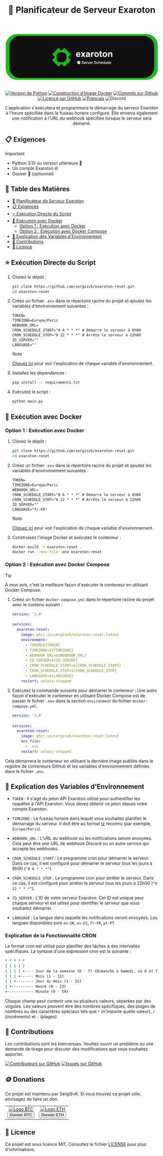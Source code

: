 <div align="center">
  <h1>
    🚀 Planificateur de Serveur Exaroton
    <br/>
    <br/>
    <p align="center">
      <img src="readme-banner.png" alt="Bannière Exaroton">
   </p>
  </h1>

   [![Version de Python](https://img.shields.io/badge/python-3.11-blue.svg)](https://www.python.org/downloads/release/python-3110/)
   [![Construction d'Image Docker](https://github.com/SergiSvK/exaroton-reset/actions/workflows/docker-image.yml/badge.svg)](https://github.com/SergiSvK/exaroton-reset/actions/workflows/docker-image.yml)
   [![Commits sur Github](https://img.shields.io/github/last-commit/sergisvk/exaroton-reset)](https://github.com/sergisvk/exaroton-reset)
   [![Licence sur GitHub](https://img.shields.io/github/license/SergiSvK/exaroton-reset)](https://github.com/SergiSvK/exaroton-reset/blob/main/LICENSE)
   [![Français](https://raw.githubusercontent.com/pedromxavier/flag-badges/main/badges/FR.svg)](docs/readme-fr.md)
   ![Discord](https://img.shields.io/discord/301997437156065281?style=plastic&logo=discord&label=contact)

</div>

<p align="center">
  L'application s'exécutera et programmera le démarrage du serveur Exaroton à l'heure spécifiée dans le fuseau horaire configuré.
  Elle enverra également une notification à l'URL du webhook spécifiée lorsque le serveur sera démarré.
</p>


## 📋 Exigences

> [!IMPORTANT]  
> - Python 3.10 ou version ultérieure 🐍
> - Un compte Exaroton 🌐
> - Docker 🐳 (optionnel)

## 📑 Table des Matières

- [🚀 Planificateur de Serveur Exaroton](#-planificateur-de-serveur-exaroton)
- [📋 Exigences](#-exigences)
- [⭐ Exécution Directe du Script](#-exécution-directe-du-script)
- [🐳 Exécution avec Docker](#-exécution-avec-docker)
  - [Option 1 : Exécution avec Docker](#option-1-exécution-avec-docker)
  - [Option 2 : Exécution avec Docker Compose](#option-2-exécution-avec-docker-compose)
- [🌱 Explication des Variables d'Environnement](#-explication-des-variables-denvironnement)
- [🤝 Contributions](#-contributions)
- [📄 Licence](#-licence)

## ⭐ Exécution Directe du Script

1. Clonez le dépôt :
    ```sh
    git clone https://github.com/sergisvk/exaroton-reset.git
    cd exaroton-reset
    ```

2. Créez un fichier `.env` dans le répertoire racine du projet et ajoutez les variables d'environnement suivantes :

    ```env
    TOKEN=
    TIMEZONE=Europe/Paris
    WEBHOOK_URL=
    CRON_SCHEDULE_START="0 6 * * *" # Démarre le serveur à 6h00
    CRON_SCHEDULE_STOP="0 22 * * *" # Arrête le serveur à 22h00
    ID_SERVER=""
    LANGUAGE=""
    ```
   > [!NOTE]
   > [Cliquez ici](#-explication-des-variables-denvironnement) pour voir l'explication de chaque variable d'environnement.

3. Installez les dépendances :
    ```sh
    pip install -r requirements.txt
    ```

4. Exécutez le script :
    ```sh
    python main.py
    ```

## 🐋 Exécution avec Docker

### Option 1 : Exécution avec Docker

1. Clonez le dépôt :
    ```sh
    git clone https://github.com/sergisvk/exaroton-reset.git
    cd exaroton-reset
    ```

2. Créez un fichier `.env` dans le répertoire racine du projet et ajoutez les variables d'environnement suivantes :

    ```env
    TOKEN=
    TIMEZONE=Europe/Paris
    WEBHOOK_URL=
    CRON_SCHEDULE_START="0 6 * * *" # Démarre le serveur à 6h00
    CRON_SCHEDULE_STOP="0 22 * * *" # Arrête le serveur à 22h00
    ID_SERVER=""
    LANGUAGE="fr-FR"
    ```
   > [!NOTE]
   > [Cliquez ici](#-explication-des-variables-denvironnement) pour voir l'explication de chaque variable d'environnement.

3. Construisez l'image Docker et exécutez le conteneur :
    ```sh
    docker build -t exaroton-reset .
    docker run --env-file .env exaroton-reset
    ```
   
### Option 2 : Exécution avec Docker Compose

> [!TIP]
> À mon avis, c'est la meilleure façon d'exécuter le conteneur en utilisant Docker Compose.

1. Créez un fichier `docker-compose.yml` dans le répertoire racine du projet avec le contenu suivant :

    ```yaml
    version: '3.8'

    services:
      exaroton-reset:
        image: ghcr.io/sergisvk/exaroton-reset:latest
        environment:
          - TOKEN=${TOKEN}
          - TIMEZONE=${TIMEZONE}
          - WEBHOOK_URL=${WEBHOOK_URL}
          - ID_SERVER=${ID_SERVER}
          - CRON_SCHEDULE_START=${CRON_SCHEDULE_START}
          - CRON_SCHEDULE_STOP=${CRON_SCHEDULE_STOP}
          - LANGUAGE=${LANGUAGE}
        restart: unless-stopped
    ```


2. Exécutez la commande suivante pour démarrer le conteneur :
   Une autre façon d'exécuter le conteneur en utilisant Docker Compose est
   de passer le fichier `.env` dans la section `environment` du fichier `docker-compose.yml`.

    ```yaml
    version: '3.8'

    services:
      exaroton-reset:
        image: ghcr.io/sergisvk/exaroton-reset:latest
        env_file:
          - .env
        restart: unless-stopped
    ```

Cela démarrera le conteneur en utilisant la dernière image publiée dans le registre de conteneurs GitHub et les variables d'environnement définies dans le fichier `.env`.

## 🌱 Explication des Variables d'Environnement

- `TOKEN` : Il s'agit du jeton API Exaroton utilisé pour authentifier les requêtes à l'API Exaroton. Vous devez obtenir ce jeton depuis votre compte Exaroton.

- `TIMEZONE` : Le fuseau horaire dans lequel vous souhaitez planifier le démarrage du serveur. Il doit être au format [tz](https://en.wikipedia.org/wiki/List_of_tz_database_time_zones) reconnu (par exemple, `Europe/Paris`).

- `WEBHOOK_URL` : L'URL du webhook où les notifications seront envoyées. Cela peut être une URL de webhook Discord ou un autre service qui accepte les webhooks.

- `CRON_SCHEDULE_START` : Le programme cron pour démarrer le serveur. Dans ce cas, il est configuré pour démarrer le serveur tous les jours à 6h00 (`"0 6 * * *"`).

- `CRON_SCHEDULE_STOP` : Le programme cron pour arrêter le serveur. Dans ce cas, il est configuré pour arrêter le serveur tous les jours à 22h00 (`"0 22 * * *"`).

- `ID_SERVER` : L'ID de votre serveur Exaroton. Cet ID est unique pour chaque serveur et est utilisé pour identifier le serveur que vous souhaitez démarrer.

- `LANGUAGE` : La langue dans laquelle les notifications seront envoyées.
   Les langues disponibles sont `en-UK`, `es-ES`, `fr-FR`, `pt-PT`.

### Explication de la Fonctionnalité CRON

Le format cron est utilisé pour planifier des tâches à des intervalles spécifiques. La syntaxe d'une expression cron est la suivante :

```cmd
* * * * *
| | | | |
| | | | +---- Jour de la semaine (0 - 7) (Dimanche à Samedi, où 0 et 7 sont Dimanche)
| | | +------ Mois (1 - 12)
| | +-------- Jour du mois (1 - 31)
| +---------- Heure (0 - 23)
+------------ Minute (0 - 59)
```

Chaque champ peut contenir une ou plusieurs valeurs, séparées par des virgules. Les valeurs peuvent être des nombres spécifiques, des plages de nombres ou des caractères spéciaux tels que `*` (n'importe quelle valeur), `/` (incréments) et `-` (plages).

## 🤝 Contributions

Les contributions sont les bienvenues. Veuillez ouvrir un problème ou une demande de tirage pour discuter des modifications que vous souhaitez apporter.

[![Contributeurs sur GitHub](https://img.shields.io/github/contributors/sergisvk/exaroton-reset)](https://github.com/SergiSvK/exaroton-reset/pulls)
[![Issues sur GitHub](https://img.shields.io/github/issues/sergisvk/exaroton-reset)](https://github.com/SergiSvK/exaroton-reset/issues)

## 🪙 Donations

Ce projet est maintenu par SergiSvK. Si vous trouvez ce projet utile, envisagez de faire un don.

<div align="center">
  <table align="center">
    <tr>
      <td align="center">
        <a href="https://btcscan.org/address/3AWqbrfMp1Z36XPGNmuZQAmxWZmKDqKGjW" target="_blank">
          <img src="https://upload.wikimedia.org/wikipedia/commons/4/46/Bitcoin.svg" alt="Logo BTC" width="50" height="50"/>
          <br/>
          <button>Donner BTC</button>
        </a>
      </td>
      <td align="center">
        <a href="https://etherscan.io/address/0x1D31ccEa10207FF603b0b837Ed8Fb47454aeeff6" target="_blank">
          <img src="https://upload.wikimedia.org/wikipedia/commons/6/6f/Ethereum-icon-purple.svg" alt="Logo ETH" width="50" height="50"/>
          <br/>
          <button>Donner ETH</button>
        </a>
      </td>
    </tr>
  </table>
</div>


## 📄 Licence

Ce projet est sous licence MIT. Consultez le fichier [LICENSE](LICENSE) pour plus d'informations.
